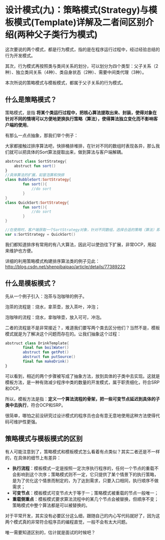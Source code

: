 ﻿# 设计模式(九)：策略模式(Strategy)与模板模式(Template)详解及二者间区别介绍(两种父子类行为模式)

这次要说的两个模式，都是行为模式，指的是在程序运行过程中，经过经验总结的行为开发模式。

其次，行为模式再按照类与类间关系的划分，可以划分为四个类型：父子关系（2种）、独立类间关系（4种）、类自身状态（2种）、需要中间类代理（3种）。

本次所说的策略模式与模板模式，都属于父子关系的行为模式。

## 什么是策略模式？

策略模式，是指 __将某个类运行过程中，把核心算法提取出来、封装，使得对象在针对不同的情境可以方便地更换执行策略（算法），使得算法独立变化而不影响客户端的使用__。

有那么一点点抽象，那我们举个例子：

大家都接触过排序算法吧，快排桶排堆排，在针对不同的数组时表现各异，那么我们就可以把具体的Sort算法提取出来，做到算法与客户端解耦。

```kotlin
abstruct class SortStrategy{
    abstruct fun sort()
}
//具体算法的扩展，如冒泡算和快排
class BubbleSort:SortStrategy{
        fun sort(){
            //do sort
        }
}
class QuickSort:SortStrategy{
        fun sort(){
            //do sort
        }
}

//在使用时，客户端获取一个SortStrategy对象，针对不同数组，选择合适的策略（算法）即可，如当我需要用快排时：
var s:SortStrategy = QuickSort()

```

我们都知道排序有常用的有八大算法，因此可以使劲往下扩展，非常OCP，用起来维护也方便。

详细的利用策略模式构建排序算法类的例子见此：<http://blog.csdn.net/shenpibaipao/article/details/77389222>

## 什么是模板模式？

先从一个例子引入：泡茶与泡咖啡的例子。

泡茶的流程是：烧水，拿茶壶，放入茶叶，冲泡；

泡咖啡的流程：烧水，拿咖啡壶，放入可可，冲泡。

二者的流程是不是非常接近？，难道我们要写两个类去区分他们？当然不是，模板模式就是为了解决这个问题而存在的。让我们抽象这个过程：

```kotlin
abstruct class DrinkTemplate{
        final fun boilWater()
        abstruct fun getPot()
        abstruct fun putSource()
        final fun makeDrink()
}
```

可以看到，相近的两个步骤被写成了抽象方法，放到具体的子类中去实现。这就是模板方法，是一种有效减少程序中类的数量的开发模式，属于职责细化，符合SRP和OCP。

所以，模板方法是指：__定义一个算法流程的骨架，把一些可变节点延迟到具体的子类中去执行__，符合OCP和SRP。

很简单，哪怕之前没研究过设计模式的程序员也会有意无意地使用这种方法使得代码可维护性更强。

## 策略模式与模板模式的区别

有人可能注意到了，策略模式和模板模式怎么看着有点类似？其实二者还是不一样的，在具体的细节上有差异：

- __执行流程__：模板模式一定是按照一定次序执行程序的，任何一个节点的重载不会影响到这个次序；策略模式则不一定，它只提供了某个情景下的执行策略，是为了优化这个情景而制定的，为了达到需求，只要入口相同，执行顺序不做需求；
- __可变节点__：模板模式可变节点大于等于一；策略模式被重载的节点一般唯一；
- __重载侧重点__：模板模式要求算法流程中的某几个节点会被替换，但顺序不变；策略模式中整个算法都是可以被替换的。

对于平常开发，其实没有必要区分这么细，跟随自己的内心写代码就好了，因为这两个模式真的非常符合程序员的编程直觉，一般不会有太大问题。

唯一需要知道区别的，估计就是面试的时候吧？
